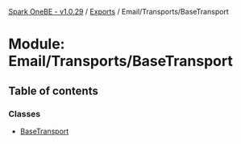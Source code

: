 [Spark OneBE - v1.0.29](../README.md) / [Exports](../modules.md) / Email/Transports/BaseTransport

# Module: Email/Transports/BaseTransport

## Table of contents

### Classes

- [BaseTransport](../classes/Email_Transports_BaseTransport.BaseTransport.md)
